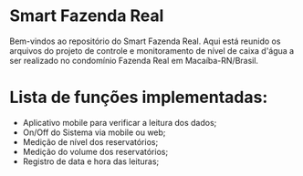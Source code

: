 # Smart Fazenda Real

Bem-vindos ao repositório do Smart Fazenda Real.
Aqui está reunido os arquivos do projeto de controle e monitoramento de nível de caixa d'água a ser realizado no condomínio Fazenda Real em Macaíba-RN/Brasil.



# Lista de funções implementadas:
- Aplicativo mobile para verificar a leitura dos dados;
- On/Off do Sistema via mobile ou web;
- Medição de nível dos reservatórios;
- Medição do volume dos reservatórios;
- Registro de data e hora das leituras;

